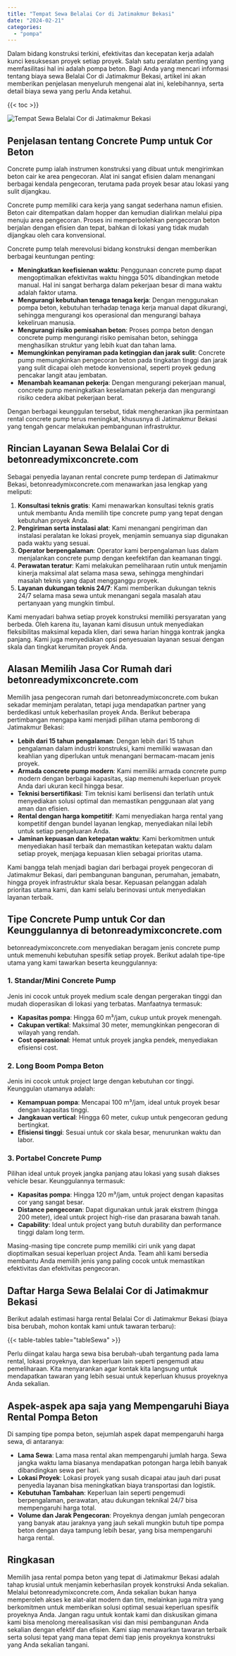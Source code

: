 ```yaml
---
title: "Tempat Sewa Belalai Cor di Jatimakmur Bekasi"
date: "2024-02-21"
categories: 
  - "pompa"
---
```


Dalam bidang konstruksi terkini, efektivitas dan kecepatan kerja adalah kunci kesuksesan proyek setiap proyek. Salah satu peralatan penting yang memfasilitasi hal ini adalah pompa beton. Bagi Anda yang mencari informasi tentang biaya sewa Belalai Cor di Jatimakmur Bekasi, artikel ini akan memberikan penjelasan menyeluruh mengenai alat ini, kelebihannya, serta detail biaya sewa yang perlu Anda ketahui.

{{< toc >}}

![Tempat Sewa Belalai Cor di Jatimakmur Bekasi](https://betoncor8.github.io/pump/concrete-pump%20(18).png)

## Penjelasan tentang Concrete Pump untuk Cor Beton

Concrete pump ialah instrumen konstruksi yang dibuat untuk mengirimkan beton cair ke area pengecoran. Alat ini sangat efisien dalam menangani berbagai kendala pengecoran, terutama pada proyek besar atau lokasi yang sulit dijangkau.

Concrete pump memiliki cara kerja yang sangat sederhana namun efisien. Beton cair ditempatkan dalam hopper dan kemudian dialirkan melalui pipa menuju area pengecoran. Proses ini memperbolehkan pengecoran beton berjalan dengan efisien dan tepat, bahkan di lokasi yang tidak mudah dijangkau oleh cara konvensional.

Concrete pump telah merevolusi bidang konstruksi dengan memberikan berbagai keuntungan penting:

- **Meningkatkan keefisienan waktu**: Penggunaan concrete pump dapat mengoptimalkan efektivitas waktu hingga 50% dibandingkan metode manual. Hal ini sangat berharga dalam pekerjaan besar di mana waktu adalah faktor utama.
- **Mengurangi kebutuhan tenaga tenaga kerja**: Dengan menggunakan pompa beton, kebutuhan terhadap tenaga kerja manual dapat dikurangi, sehingga mengurangi kos operasional dan mengurangi bahaya kekeliruan manusia.
- **Mengurangi risiko pemisahan beton**: Proses pompa beton dengan concrete pump mengurangi risiko pemisahan beton, sehingga menghasilkan struktur yang lebih kuat dan tahan lama.
- **Memungkinkan penyiraman pada ketinggian dan jarak sulit**: Concrete pump memungkinkan pengecoran beton pada tingkatan tinggi dan jarak yang sulit dicapai oleh metode konvensional, seperti proyek gedung pencakar langit atau jembatan.
- **Menambah keamanan pekerja**: Dengan mengurangi pekerjaan manual, concrete pump meningkatkan keselamatan pekerja dan mengurangi risiko cedera akibat pekerjaan berat.

Dengan berbagai keunggulan tersebut, tidak mengherankan jika permintaan rental concrete pump terus meningkat, khususnya di Jatimakmur Bekasi yang tengah gencar melakukan pembangunan infrastruktur.

## Rincian Layanan Sewa Belalai Cor di betonreadymixconcrete.com

Sebagai penyedia layanan rental concrete pump terdepan di Jatimakmur Bekasi, betonreadymixconcrete.com menawarkan jasa lengkap yang meliputi:

1. **Konsultasi teknis gratis**: Kami menawarkan konsultasi teknis gratis untuk membantu Anda memilih tipe concrete pump yang tepat dengan kebutuhan proyek Anda.
2. **Pengiriman serta instalasi alat**: Kami menangani pengiriman dan instalasi peralatan ke lokasi proyek, menjamin semuanya siap digunakan pada waktu yang sesuai.
3. **Operator berpengalaman**: Operator kami berpengalaman luas dalam menjalankan concrete pump dengan keefektifan dan keamanan tinggi.
4. **Perawatan teratur**: Kami melakukan pemeliharaan rutin untuk menjamin kinerja maksimal alat selama masa sewa, sehingga menghindari masalah teknis yang dapat mengganggu proyek.
5. **Layanan dukungan teknis 24/7**: Kami memberikan dukungan teknis 24/7 selama masa sewa untuk menangani segala masalah atau pertanyaan yang mungkin timbul.

Kami menyadari bahwa setiap proyek konstruksi memiliki persyaratan yang berbeda. Oleh karena itu, layanan kami disusun untuk menyediakan fleksibilitas maksimal kepada klien, dari sewa harian hingga kontrak jangka panjang. Kami juga menyediakan opsi penyesuaian layanan sesuai dengan skala dan tingkat kerumitan proyek Anda.

## Alasan Memilih Jasa Cor Rumah dari betonreadymixconcrete.com

Memilih jasa pengecoran rumah dari betonreadymixconcrete.com bukan sekadar meminjam peralatan, tetapi juga mendapatkan partner yang berdedikasi untuk keberhasilan proyek Anda. Berikut beberapa pertimbangan mengapa kami menjadi pilihan utama pemborong di Jatimakmur Bekasi:

- **Lebih dari 15 tahun pengalaman**: Dengan lebih dari 15 tahun pengalaman dalam industri konstruksi, kami memiliki wawasan dan keahlian yang diperlukan untuk menangani bermacam-macam jenis proyek.
- **Armada concrete pump modern**: Kami memiliki armada concrete pump modern dengan berbagai kapasitas, siap memenuhi keperluan proyek Anda dari ukuran kecil hingga besar.
- **Teknisi bersertifikasi**: Tim teknisi kami berlisensi dan terlatih untuk menyediakan solusi optimal dan memastikan penggunaan alat yang aman dan efisien.
- **Rental dengan harga kompetitif**: Kami menyediakan harga rental yang kompetitif dengan bundel layanan lengkap, menyediakan nilai lebih untuk setiap pengeluaran Anda.
- **Jaminan kepuasan dan ketepatan waktu**: Kami berkomitmen untuk menyediakan hasil terbaik dan memastikan ketepatan waktu dalam setiap proyek, menjaga kepuasan klien sebagai prioritas utama.

Kami bangga telah menjadi bagian dari berbagai proyek pengecoran di Jatimakmur Bekasi, dari pembangunan bangunan, perumahan, jemabatn, hingga proyek infrastruktur skala besar. Kepuasan pelanggan adalah prioritas utama kami, dan kami selalu berinovasi untuk menyediakan layanan terbaik.

## Tipe Concrete Pump untuk Cor dan Keunggulannya di betonreadymixconcrete.com

betonreadymixconcrete.com menyediakan beragam jenis concrete pump untuk memenuhi kebutuhan spesifik setiap proyek. Berikut adalah tipe-tipe utama yang kami tawarkan beserta keunggulannya:

### 1\. Standar/Mini Concrete Pump

Jenis ini cocok untuk proyek medium scale dengan pergerakan tinggi dan mudah dioperasikan di lokasi yang terbatas. Manfaatnya termasuk:

- **Kapasitas pompa**: Hingga 60 m³/jam, cukup untuk proyek menengah.
- **Cakupan vertikal**: Maksimal 30 meter, memungkinkan pengecoran di wilayah yang rendah.
- **Cost operasional**: Hemat untuk proyek jangka pendek, menyediakan efisiensi cost.

### 2\. Long Boom Pompa Beton

Jenis ini cocok untuk project large dengan kebutuhan cor tinggi. Keunggulan utamanya adalah:

- **Kemampuan pompa**: Mencapai 100 m³/jam, ideal untuk proyek besar dengan kapasitas tinggi.
- **Jangkauan vertical**: Hingga 60 meter, cukup untuk pengecoran gedung bertingkat.
- **Efisiensi tinggi**: Sesuai untuk cor skala besar, menurunkan waktu dan labor.

### 3\. Portabel Concrete Pump

Pilihan ideal untuk proyek jangka panjang atau lokasi yang susah diakses vehicle besar. Keunggulannya termasuk:

- **Kapasitas pompa**: Hingga 120 m³/jam, untuk project dengan kapasitas cor yang sangat besar.
- **Distance pengecoran**: Dapat digunakan untuk jarak ekstrem (hingga 200 meter), ideal untuk project high-rise dan prasarana bawah tanah.
- **Capability**: Ideal untuk project yang butuh durability dan performance tinggi dalam long term.

Masing-masing tipe concrete pump memiliki ciri unik yang dapat dioptimalkan sesuai keperluan project Anda. Team ahli kami bersedia membantu Anda memilih jenis yang paling cocok untuk memastikan efektivitas dan efektivitas pengecoran.

## Daftar Harga Sewa Belalai Cor di Jatimakmur Bekasi

Berikut adalah estimasi harga rental Belalai Cor di Jatimakmur Bekasi (biaya bisa berubah, mohon kontak kami untuk tawaran terbaru):

{{< table-tables table="tableSewa" >}}

Perlu diingat kalau harga sewa bisa berubah-ubah tergantung pada lama rental, lokasi proyeknya, dan keperluan lain seperti pengemudi atau pemeliharaan. Kita menyarankan agar kontak kita langsung untuk mendapatkan tawaran yang lebih sesuai untuk keperluan khusus proyeknya Anda sekalian.

## Aspek-aspek apa saja yang Mempengaruhi Biaya Rental Pompa Beton

Di samping tipe pompa beton, sejumlah aspek dapat mempengaruhi harga sewa, di antaranya:

- **Lama Sewa**: Lama masa rental akan mempengaruhi jumlah harga. Sewa jangka waktu lama biasanya mendapatkan potongan harga lebih banyak dibandingkan sewa per hari.
- **Lokasi Proyek**: Lokasi proyek yang susah dicapai atau jauh dari pusat penyedia layanan bisa meningkatkan biaya transportasi dan logistik.
- **Kebutuhan Tambahan**: Keperluan lain seperti pengemudi berpengalaman, perawatan, atau dukungan teknikal 24/7 bisa mempengaruhi harga total.
- **Volume dan Jarak Pengecoran**: Proyeknya dengan jumlah pengecoran yang banyak atau jaraknya yang jauh sekali mungkin butuh tipe pompa beton dengan daya tampung lebih besar, yang bisa mempengaruhi harga rental.

## Ringkasan

Memilih jasa rental pompa beton yang tepat di Jatimakmur Bekasi adalah tahap krusial untuk menjamin keberhasilan proyek konstruksi Anda sekalian. Melalui betonreadymixconcrete.com, Anda sekalian bukan hanya memperoleh akses ke alat-alat modern dan tim, melainkan juga mitra yang berkomitmen untuk memberikan solusi optimal sesuai keperluan spesifik proyeknya Anda. Jangan ragu untuk kontak kami dan diskusikan gimana kami bisa menolong merealisasikan visi dan misi pembangunan Anda sekalian dengan efektif dan efisien. Kami siap menawarkan tawaran terbaik serta solusi tepat yang mana tepat demi tiap jenis proyeknya konstruksi yang Anda sekalian tangani.
